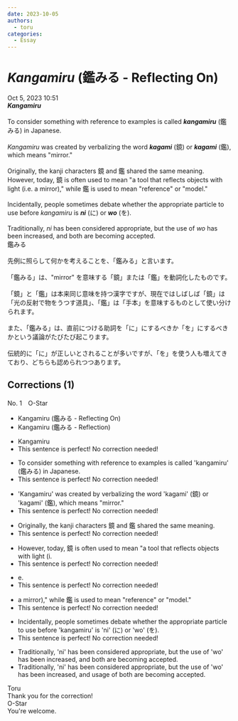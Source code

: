 ```yaml
---
date: 2023-10-05
authors:
  - toru
categories:
  - Essay
---
```


<h1 id="subject_show"><strong><em>Kangamiru</strong></em> (鑑みる - Reflecting On)</h1>
<div class="date">Oct 5, 2023 10:51</div>
<div id="post"><div id="body_show_ori">
<strong><em>Kangamiru</strong></em><br/><br/>To consider something with reference to examples is called <strong><em>kangamiru</em></strong> (鑑みる) in Japanese.<br/><br/><em>Kangamiru</em> was created by verbalizing the word <strong><em>kagami</em></strong> (鏡) or <strong><em>kagami</em></strong> (鑑), which means "mirror."<br/><br/>Originally, the kanji characters 鏡 and 鑑 shared the same meaning. However, today, 鏡 is often used to mean "a tool that reflects objects with light (i.e. a mirror)," while 鑑 is used to mean "reference" or "model."<br/><br/>Incidentally, people sometimes debate whether the appropriate particle to use before <em>kangamiru</em> is <strong><em>ni</em></strong> (に) or <strong><em>wo</em></strong> (を).<br/><br/>Traditionally, <em>ni</em> has been considered appropriate, but the use of <em>wo</em> has been increased, and both are becoming accepted.
</div></div>

<!-- more -->

<div id="post_ja"><div id="body_show_mo">
鑑みる<br/><br/>先例に照らして何かを考えることを、「鑑みる」と言います。<br/><br/>「鑑みる」は、"mirror" を意味する「鏡」または「鑑」を動詞化したものです。<br/><br/>「鏡」と「鑑」は本来同じ意味を持つ漢字ですが、現在ではしばしば「鏡」は「光の反射で物をうつす道具」、「鑑」は「手本」を意味するものとして使い分けられます。<br/><br/>また、「鑑みる」は、直前につける助詞を「に」にするべきか「を」にするべきかという議論がたびたび起こります。<br/><br/>伝統的に「に」が正しいとされることが多いですが、「を」を使う人も増えてきており、どちらも認められつつあります。
</div></div>

## Corrections (1)
<div id="block"><div class="first_name"> No. 1　<span class="just_name">O-Star</span></div><div id="block2">
<ul class="correction_field">
<li class="incorrect">Kangamiru (鑑みる - Reflecting On)</li>
<li class="corrected correct">
Kangamiru (鑑みる - <span class="f_bold">Reflection)</span>
</li>
</ul>
<ul class="correction_field">
<li class="incorrect">Kangamiru</li>
<li class="corrected perfect">This sentence is perfect! No correction needed!</li>
</ul>
<ul class="correction_field">
<li class="incorrect">To consider something with reference to examples is called 'kangamiru' (鑑みる) in Japanese.</li>
<li class="corrected perfect">This sentence is perfect! No correction needed!</li>
</ul>
<ul class="correction_field">
<li class="incorrect">'Kangamiru' was created by verbalizing the word 'kagami' (鏡) or 'kagami' (鑑), which means "mirror."</li>
<li class="corrected perfect">This sentence is perfect! No correction needed!</li>
</ul>
<ul class="correction_field">
<li class="incorrect">Originally, the kanji characters 鏡 and 鑑 shared the same meaning.</li>
<li class="corrected perfect">This sentence is perfect! No correction needed!</li>
</ul>
<ul class="correction_field">
<li class="incorrect">However, today, 鏡 is often used to mean "a tool that reflects objects with light (i.</li>
<li class="corrected perfect">This sentence is perfect! No correction needed!</li>
</ul>
<ul class="correction_field">
<li class="incorrect">e.</li>
<li class="corrected perfect">This sentence is perfect! No correction needed!</li>
</ul>
<ul class="correction_field">
<li class="incorrect">a mirror)," while 鑑 is used to mean "reference" or "model."</li>
<li class="corrected perfect">This sentence is perfect! No correction needed!</li>
</ul>
<ul class="correction_field">
<li class="incorrect">Incidentally, people sometimes debate whether the appropriate particle to use before 'kangamiru' is 'ni' (に) or 'wo' (を).</li>
<li class="corrected perfect">This sentence is perfect! No correction needed!</li>
</ul>
<ul class="correction_field">
<li class="incorrect">Traditionally, 'ni' has been considered appropriate, but the use of 'wo' has been increased, and both are becoming accepted.</li>
<li class="corrected correct">
Traditionally, 'ni' has been considered appropriate, but the use of 'wo' has been increased, and <span class="f_bold">usage of </span>both are becoming accepted.
</li>
</ul>
</div><div class="name"><span class="just_name">Toru</span><br>
Thank you for the correction!
</div>
<div class="name"><span class="just_name">O-Star</span><br>
You're welcome.
</div>
</div>
